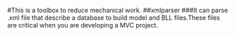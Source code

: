 #This is a toolbox to reduce mechanical work.
##xmlparser
###It can parse .xml file that describe a database to build model and BLL files.These files are critical when you are developing a MVC project.
